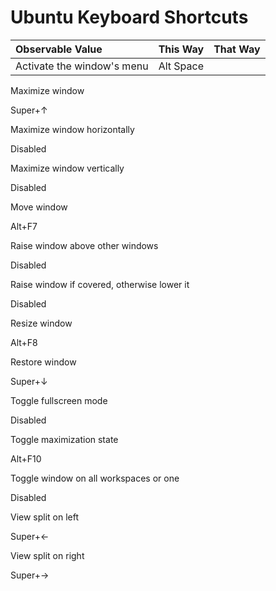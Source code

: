 
# Ubuntu Keyboard Shortcuts

| Observable Value | This Way | That Way |
|:---------------- |:-------- |:-------- |
| Activate the window's menu | Alt Space | &nbsp; |



Maximize window

Super+↑

Maximize window horizontally

Disabled

Maximize window vertically

Disabled

Move window

Alt+F7

Raise window above other windows

Disabled

Raise window if covered, otherwise lower it

Disabled

Resize window

Alt+F8

Restore window

Super+↓

Toggle fullscreen mode

Disabled

Toggle maximization state

Alt+F10

Toggle window on all workspaces or one

Disabled

View split on left

Super+←

View split on right

Super+→

